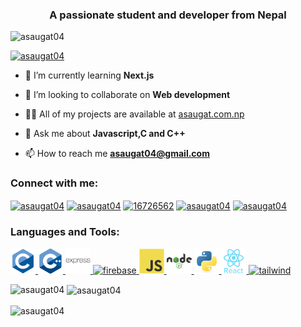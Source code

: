 <h3 align="center">A passionate student and developer from Nepal</h3>

<p align="left"> <img src="https://komarev.com/ghpvc/?username=asaugat04&label=Profile%20views&color=aeafa7&style=flat" alt="asaugat04" /> </p>

<p align="left"> <a href="https://twitter.com/asaugat04" target="blank"><img src="https://img.shields.io/twitter/follow/asaugat04?logo=twitter&style=for-the-badge" alt="asaugat04" /></a> </p>

- 🌱 I’m currently learning **Next.js**

- 🤝 I’m looking to collaborate on **Web development**

- 👨‍💻 All of my projects are available at [asaugat.com.np](asaugat.com.np)

- 💬 Ask me about **Javascript,C and C++**

- 📫 How to reach me **asaugat04@gmail.com**

<h3 align="left">Connect with me:</h3>
<p align="left">
<a href="https://dev.to/asaugat04" target="blank"><img align="center" src="https://raw.githubusercontent.com/rahuldkjain/github-profile-readme-generator/master/src/images/icons/Social/devto.svg" alt="asaugat04" height="30" width="40" /></a>
<a href="https://twitter.com/asaugat04" target="blank"><img align="center" src="https://raw.githubusercontent.com/rahuldkjain/github-profile-readme-generator/master/src/images/icons/Social/twitter.svg" alt="asaugat04" height="30" width="40" /></a>
<a href="https://stackoverflow.com/users/16726562" target="blank"><img align="center" src="https://raw.githubusercontent.com/rahuldkjain/github-profile-readme-generator/master/src/images/icons/Social/stack-overflow.svg" alt="16726562" height="30" width="40" /></a>
<a href="https://fb.com/asaugat04" target="blank"><img align="center" src="https://raw.githubusercontent.com/rahuldkjain/github-profile-readme-generator/master/src/images/icons/Social/facebook.svg" alt="asaugat04" height="30" width="40" /></a>
<a href="https://instagram.com/asaugat04" target="blank"><img align="center" src="https://raw.githubusercontent.com/rahuldkjain/github-profile-readme-generator/master/src/images/icons/Social/instagram.svg" alt="asaugat04" height="30" width="40" /></a>
</p>

<h3 align="left">Languages and Tools:</h3>
<p align="left"> <a href="https://www.cprogramming.com/" target="_blank" rel="noreferrer"> <img src="https://raw.githubusercontent.com/devicons/devicon/master/icons/c/c-original.svg" alt="c" width="40" height="40"/> </a> <a href="https://www.w3schools.com/cpp/" target="_blank" rel="noreferrer"> <img src="https://raw.githubusercontent.com/devicons/devicon/master/icons/cplusplus/cplusplus-original.svg" alt="cplusplus" width="40" height="40"/> </a> <a href="https://expressjs.com" target="_blank" rel="noreferrer"> <img src="https://raw.githubusercontent.com/devicons/devicon/master/icons/express/express-original-wordmark.svg" alt="express" width="40" height="40"/> </a> <a href="https://firebase.google.com/" target="_blank" rel="noreferrer"> <img src="https://www.vectorlogo.zone/logos/firebase/firebase-icon.svg" alt="firebase" width="40" height="40"/> </a> <a href="https://developer.mozilla.org/en-US/docs/Web/JavaScript" target="_blank" rel="noreferrer"> <img src="https://raw.githubusercontent.com/devicons/devicon/master/icons/javascript/javascript-original.svg" alt="javascript" width="40" height="40"/> </a> <a href="https://nodejs.org" target="_blank" rel="noreferrer"> <img src="https://raw.githubusercontent.com/devicons/devicon/master/icons/nodejs/nodejs-original-wordmark.svg" alt="nodejs" width="40" height="40"/> </a> <a href="https://www.python.org" target="_blank" rel="noreferrer"> <img src="https://raw.githubusercontent.com/devicons/devicon/master/icons/python/python-original.svg" alt="python" width="40" height="40"/> </a> <a href="https://reactjs.org/" target="_blank" rel="noreferrer"> <img src="https://raw.githubusercontent.com/devicons/devicon/master/icons/react/react-original-wordmark.svg" alt="react" width="40" height="40"/> </a> <a href="https://tailwindcss.com/" target="_blank" rel="noreferrer"> <img src="https://www.vectorlogo.zone/logos/tailwindcss/tailwindcss-icon.svg" alt="tailwind" width="40" height="40"/> </a> </p>

<p><img align="left" src="https://github-readme-stats.vercel.app/api/top-langs?username=asaugat04&show_icons=true&locale=en&layout=compact" alt="asaugat04" /></p>

<p>&nbsp;<img align="center" src="https://github-readme-stats.vercel.app/api?username=asaugat04&show_icons=true&locale=en" alt="asaugat04" /></p>

<p><img align="center" src="https://github-readme-streak-stats.herokuapp.com/?user=asaugat04&" alt="asaugat04" /></p>
